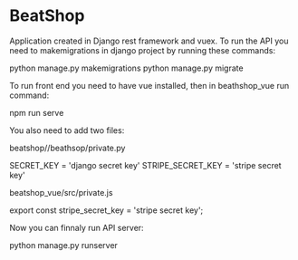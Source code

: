 # BeatShop

Application created in Django rest framework and vuex.
To run the API you need to makemigrations in django project by running these commands:

python manage.py makemigrations
python manage.py migrate

To run front end you need to have vue installed, then in beathshop_vue run command:

npm run serve

You also need to add two files:

beatshop//beathsop/private.py

SECRET_KEY = 'django secret key'
STRIPE_SECRET_KEY = 'stripe secret key'

beatshop_vue/src/private.js

export const stripe_secret_key = 'stripe secret key';

Now you can finnaly run API server:

python manage.py runserver
